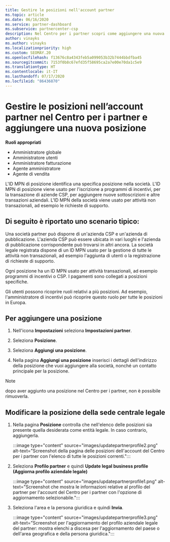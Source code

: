 ```yaml
---
title: Gestire le posizioni nell'account partner
ms.topic: article
ms.date: 06/16/2020
ms.service: partner-dashboard
ms.subservice: partnercenter-csp
description: Nel Centro per i partner scopri come aggiungere una nuova posizione e come viene usato l'ID MPN della posizione in programmi di incentivi, aziende CSP, abbonamenti e altre transazioni.
author: vinayks
ms.author: vinayks
ms.localizationpriority: high
ms.custom: SEOMAY.20
ms.openlocfilehash: f13676c8a4343feb5a099053b32b7444bbdfba45
ms.sourcegitcommit: 7153f0b8c67efd35f58695ca2a7e00e70da1c5e9
ms.translationtype: HT
ms.contentlocale: it-IT
ms.lasthandoff: 07/17/2020
ms.locfileid: "86436870"
---
```

# <a name="manage-your-partner-account-locations-in-partner-center-and-add-a-new-location"></a>Gestire le posizioni nell’account partner nel Centro per i partner e aggiungere una nuova posizione

**Ruoli appropriati**
- Amministratore globale
- Amministratore utenti
- Amministratore fatturazione
- Agente amministratore
- Agente di vendita

L'ID MPN di posizione identifica una specifica posizione nella società. L'ID MPN di posizione viene usato per l'iscrizione a programmi di incentivi, per la transazione di aziende CSP, per aggiungere nuove sottoscrizioni e altre transazioni aziendali. L'ID MPN della società viene usato per attività non transazionali, ad esempio le richieste di supporto.

## <a name="the-following-is-a-typical-scenario"></a>Di seguito è riportato uno scenario tipico:

Una società partner può disporre di un'azienda CSP e un'azienda di pubblicazione. L'azienda CSP può essere ubicata in vari luoghi e l'azienda di pubblicazione corrispondente può trovarsi in altri ancora. La società legale registrata dispone di un ID MPN usato per la gestione di tutte le attività non transazionali, ad esempio l'aggiunta di utenti o la registrazione di richieste di supporto.


Ogni posizione ha un ID MPN usato per attività transazionali, ad esempio programmi di incentivi o CSP. I pagamenti sono collegati a posizioni specifiche.

Gli utenti possono ricoprire ruoli relativi a più posizioni. Ad esempio, l'amministratore di incentivi può ricoprire questo ruolo per tutte le posizioni in Europa.

## <a name="to-add-a-location"></a>Per aggiungere una posizione

1. Nell'icona **Impostazioni** seleziona **Impostazioni partner**.

2. Seleziona **Posizione**.

3. Seleziona **Aggiungi una posizione**.  

4. Nella pagina **Aggiungi una posizione** inserisci i dettagli dell'indirizzo della posizione che vuoi aggiungere alla società, nonché un contatto principale per la posizione.

> [!NOTE]
> dopo aver aggiunto una posizione nel Centro per i partner, non è possibile rimuoverla.

## <a name="change-legal-headquarters-location"></a>Modificare la posizione della sede centrale legale

1. Nella pagina **Posizione** controlla che nell'elenco delle posizioni sia presente quella desiderata come entità legale. In caso contrario, aggiungerla.

   :::image type="content" source="images/updatepartnerprofile2.png" alt-text="Screenshot della pagina delle posizioni dell'account del Centro per i partner con l'elenco di tutte le posizioni correnti.":::

2. Seleziona **Profilo partner** e quindi **Update legal business profile (Aggiorna profilo aziendale legale)**

   :::image type="content" source="images/updatepartnerprofile1.png" alt-text="Screenshot che mostra le informazioni relative al profilo del partner per l'account del Centro per i partner con l'opzione di aggiornamento selezionabile.":::

3. Seleziona l'area e la persona giuridica e quindi **Invia**.

   :::image type="content" source="images/updatepartnerprofile3.png" alt-text="Screenshot per l'aggiornamento del profilo aziendale legale del partner: mostra elenchi a discesa per l'aggiornamento del paese o dell'area geografica e della persona giuridica.":::
